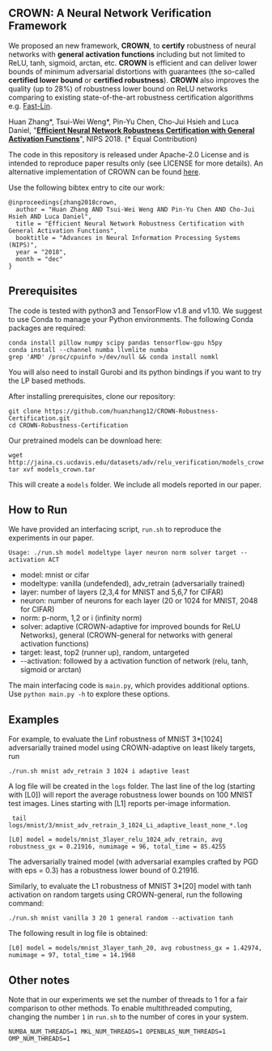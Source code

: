 CROWN: A Neural Network Verification Framework
--------------------
We proposed an new framework, **CROWN**, to **certify** robustness of neural networks with **general activation functions** including but not limited to ReLU, tanh, sigmoid, arctan, etc. **CROWN** is efficient and can deliver lower bounds of minimum adversarial distortions with guarantees (the so-called **certified lower bound** or **certified robustness**). **CROWN** also improves the quality (up to 28%) of robustness lower bound on ReLU networks comparing to existing state-of-the-art robustness certification algorithms e.g. [Fast-Lin](https://github.com/huanzhang12/CertifiedReLURobustness).

Huan Zhang\*, Tsui-Wei Weng\*, Pin-Yu Chen, Cho-Jui Hsieh and Luca Daniel, "[**Efficient Neural Network Robustness Certification with General Activation Functions**](http://arxiv.org/abs/1811.00866)", NIPS 2018. (\* Equal Contribution)

The code in this repository is released under Apache-2.0 License and is intended to reproduce paper results only (see LICENSE for more details). An alternative implementation of CROWN can be found [here](https://github.com/huanzhang12/RecurJac-Jacobian-Bounds).

Use the following bibtex entry to cite our work:
```
@inproceedings{zhang2018crown,
  author = "Huan Zhang AND Tsui-Wei Weng AND Pin-Yu Chen AND Cho-Jui Hsieh AND Luca Daniel",
  title = "Efficient Neural Network Robustness Certification with General Activation Functions",
  booktitle = "Advances in Neural Information Processing Systems (NIPS)",
  year = "2018",
  month = "dec"
}
```

Prerequisites
-----------------------

The code is tested with python3 and TensorFlow v1.8 and v1.10. We suggest to
use Conda to manage your Python environments.  The following Conda packages are
required:

```
conda install pillow numpy scipy pandas tensorflow-gpu h5py
conda install --channel numba llvmlite numba
grep 'AMD' /proc/cpuinfo >/dev/null && conda install nomkl
```

You will also need to install Gurobi and its python bindings if you want to try the LP based methods. 

After installing prerequisites, clone our repository:

```
git clone https://github.com/huanzhang12/CROWN-Robustness-Certification.git
cd CROWN-Robustness-Certification
```

Our pretrained models can be download here:

```
wget http://jaina.cs.ucdavis.edu/datasets/adv/relu_verification/models_crown.tar
tar xvf models_crown.tar
```

This will create a `models` folder. We include all models reported in our paper.

How to Run
--------------------

We have provided an interfacing script, `run.sh` to reproduce the experiments in our paper.

```
Usage: ./run.sh model modeltype layer neuron norm solver target --activation ACT
```

* model: mnist or cifar
* modeltype: vanilla (undefended), adv\_retrain (adversarially trained)
* layer: number of layers (2,3,4 for MNIST and 5,6,7 for CIFAR)
* neuron: number of neurons for each layer (20 or 1024 for MNIST, 2048 for CIFAR)
* norm: p-norm, 1,2 or i (infinity norm)
* solver: adaptive (CROWN-adaptive for improved bounds for ReLU Networks), general (CROWN-general for networks with general activation functions)
* target: least, top2 (runner up), random, untargeted
* --activation: followed by a activation function of network (relu, tanh, sigmoid or arctan)

The main interfacing code is `main.py`, which provides additional options. Use `python main.py -h` to explore these options.

Examples
----------------

For example, to evaluate the Linf robustness of MNIST 3\*[1024] adversarially trained model using CROWN-adaptive on least likely targets, run

```
./run.sh mnist adv_retrain 3 1024 i adaptive least
```

A log file will be created in the `logs` folder. The last line of the log (starting with [L0]) will report the average
robustness lower bounds on 100 MNIST test images. Lines starting with [L1] reports per-image information.

```
 tail logs/mnist/3/mnist_adv_retrain_3_1024_Li_adaptive_least_none_*.log
```

```
[L0] model = models/mnist_3layer_relu_1024_adv_retrain, avg robustness_gx = 0.21916, numimage = 96, total_time = 85.4255
```

The adversarially trained model (with adversarial examples crafted by PGD with eps = 0.3) has a robustness lower bound of 0.21916.

Similarly, to evaluate the L1 robustness of MNIST 3\*[20] model with tanh activation on random targets using CROWN-general, run the following command:

```
./run.sh mnist vanilla 3 20 1 general random --activation tanh
```

The following result in log file is obtained:

```
[L0] model = models/mnist_3layer_tanh_20, avg robustness_gx = 1.42974, numimage = 97, total_time = 14.1968
```


Other notes
-------------------

Note that in our experiments we set the number of threads to 1 for a fair comparison to other methods.
To enable multithreaded computing, changing the number `1` in `run.sh` to the number of cores in your system.

```
NUMBA_NUM_THREADS=1 MKL_NUM_THREADS=1 OPENBLAS_NUM_THREADS=1 OMP_NUM_THREADS=1
```
